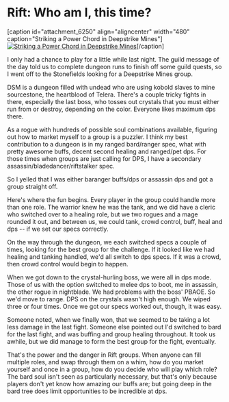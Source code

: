 # Rift: Who am I, this time?

[caption id="attachment\_6250" align="aligncenter" width="480" caption="Striking a Power Chord in Deepstrike Mines"][![](http://westkarana.com/wp-content/uploads/2011/03/rift-2011-03-02-00-34-14-98-480x383.jpg "Striking a Power Chord in Deepstrike Mines")](http://westkarana.com/wp-content/uploads/2011/03/rift-2011-03-02-00-34-14-98.jpg)[/caption]

I only had a chance to play for a little while last night. The guild message of the day told us to complete dungeon runs to finish off some guild quests, so I went off to the Stonefields looking for a Deepstrike Mines group.

DSM is a dungeon filled with undead who are using kobold slaves to mine sourcestone, the heartblood of Telera. There's a couple tricky fights in there, especially the last boss, who tosses out crystals that you must either run from or destroy, depending on the color. Everyone likes maximum dps there.

As a rogue with hundreds of possible soul combinations available, figuring out how to market myself to a group is a puzzler. I think my best contribution to a dungeon is in my ranged bard/ranger spec, what with pretty awesome buffs, decent second healing and ranged/pet dps. For those times when groups are just calling for DPS, I have a secondary assassin/bladedancer/riftstalker spec.

So I yelled that I was either baranger buffs/dps or assassin dps and got a group straight off.

Here's where the fun begins. Every player in the group could handle more than one role. The warrior knew he was the tank, and we did have a cleric who switched over to a healing role, but we two rogues and a mage rounded it out, and between us, we could tank, crowd control, buff, heal and dps -- if we set our specs correctly.

On the way through the dungeon, we each switched specs a couple of times, looking for the best group for the challenge. If it looked like we had healing and tanking handled, we'd all switch to dps specs. If it was a crowd, then crowd control would begin to happen.

When we got down to the crystal-hurling boss, we were all in dps mode. Those of us with the option switched to melee dps to boot, me in assassin, the other rogue in nightblade. We had problems with the boss' PBAOE. So we'd move to range. DPS on the crystals wasn't high enough. We wiped three or four times. Once we got our specs worked out, though, it was easy.

Someone noted, when we finally won, that we seemed to be taking a lot less damage in the last fight. Someone else pointed out I'd switched to bard for the last fight, and was buffing and group healing throughout. It took us awhile, but we did manage to form the best group for the fight, eventually.

That's the power and the danger in Rift groups. When anyone can fill multiple roles, and swap through them on a whim, how do you market yourself and once in a group, how do you decide who will play which role? The bard soul isn't seen as particularly necessary, but that's only because players don't yet know how amazing our buffs are; but going deep in the bard tree does limit opportunities to be incredible at dps.
